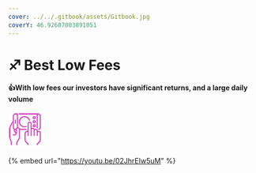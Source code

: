 ```yaml
---
cover: ../../.gitbook/assets/Gitbook.jpg
coverY: 46.92607003891051
---
```


# ♐ Best Low Fees

#### :thumbsup:With low fees our investors have significant returns, and a large daily volume

![](../../.gitbook/assets/1.png)

{% embed url="https://youtu.be/02JhrEIw5uM" %}
